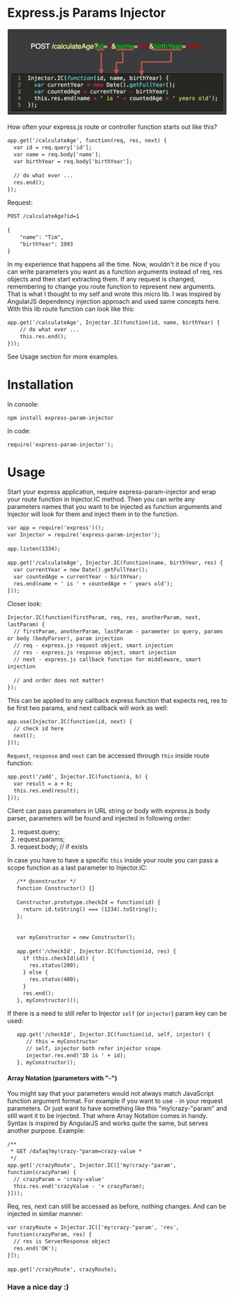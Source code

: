 

# Express.js Params Injector

![doc image](./doc.png)

How often your express.js route or controller function starts out like this?

    app.get('/calculateAge', function(req, res, next) {
      var id = req.query['id'];
      var name = req.body['name'];
      var birthYear = req.body['birthYear'];
       
      // do what ever ...
      res.end();
    });

Request:

    POST /calculateAge?id=1
    
    {
        "name": "Tim",
        "birthYear": 1993
    }

In my experience that happens all the time. Now, wouldn't it be nice if you can write parameters you want as a function arguments instead of req, res objects and then start extracting them. If any request is changed, remembering to change you route function to represent new arguments.
That is what I thought to my self and wrote this micro lib. I was inspired by AngularJS dependency injection approach and used same concepts here. With this lib route function can look like this:

    app.get('/calculateAge', Injector.IC(function(id, name, birthYear) {
        // do what ever ...
        this.res.end();
    }));
    
See Usage section for more examples.

# Installation

In console:

    npm install express-param-injector
  
In code:

    require('express-param-injector');
  
  
# Usage

Start your express application, require express-param-injector and wrap your route function in Injector.IC method.
Then you can write any parameters names that you want to be injected as function arguments and Injector will look for them and inject them in to the function.

    var app = require('express')();
    var Injector = require('express-param-injector');
  
    app.listen(1334);
  
    app.get('/calculateAge', Injector.IC(function(name, birthYear, res) {
      var currentYear = new Date().getFullYear();
      var countedAge = currentYear - birthYear;
      res.end(name + ' is ' + countedAge + ' years old');
    }));
  
Closer look:

    Injector.IC(function(firstParam, req, res, anotherParam, next, lastParam) {
      // firstParam, anotherParam, lastParam - parameter in query, params or body (bodyParser), param injection
      // req - express.js request object, smart injection
      // res - express.js response object, smart injection
      // next - express.js callback function for middleware, smart injection
    
      // and order does not matter!
    });

This can be applied to any callback express function that expects req, res to be first two params, and next callback will work as well:

    app.use(Injector.IC(function(id, next) {
      // check id here
      next();
    }));

`Request`, `response` and `next` can be accessed through `this` inside route function:

    app.post('/add', Injector.IC(function(a, b) {
      var result = a + b;
      this.res.end(result);
    }));
    
Client can pass parameters in URL string or body with express.js body parser, parameters will be found and injected in following order:
 
 1. request.query;
 2. request.params;
 3. request.body; // if exists
 
 
In case you have to have a specific `this` inside your route you can pass a scope function as a last parameter to Injector.IC:
 
       /** @constructor */
       function Constructor() {}
   
       Constructor.prototype.checkId = function(id) {
         return id.toString() === (1234).toString();
       };
   
   
       var myConstructor = new Constructor();
       
       app.get('/checkId', Injector.IC(function(id, res) {
         if (this.checkId(id)) {
           res.status(200);
         } else {
           res.status(400);
         }
         res.end();
       }, myConstructor)));
       
If there is a need to still refer to Injector `self` (or `injector`) param key can be used:

       app.get('/checkId', Injector.IC(function(id, self, injector) {
          // this = myConstructor
          // self, injector both refer injector scope
          injector.res.end('ID is ' + id);
       }, myConstructor));
 
#### Array Notation (parameters with "-")

You might say that your parameters would not always match JavaScript function argument format. For example if you want to use `-` in your request parameters.
Or just want to have something like this "my!crazy-"param" and still want it to be injected. That where Array Notation comes in handy.
Syntax is inspired by AngularJS and works quite the same, but serves another purpose. Example: 

    /**
     * GET /dafaq?my!crazy-"param=crazy-value *
     */
    app.get('/crazyRoute', Injector.IC(['my!crazy-"param', function(crazyParam) {
      // crazyParam = 'crazy-value'
      this.res.end('crazyValue - '+ crazyParam);
    }]));

Req, res, next can still be accessed as before, nothing changes. And can be injected in similar manner:

    var crazyRoute = Injector.IC(['my!crazy-"param', 'res', function(crazyParam, res) {
      // res is ServerResponse object
      res.end('OK');
    }]);
     
    app.get('/crazyRoute', crazyRoute);

 
### Have a nice day :)


 
 
 